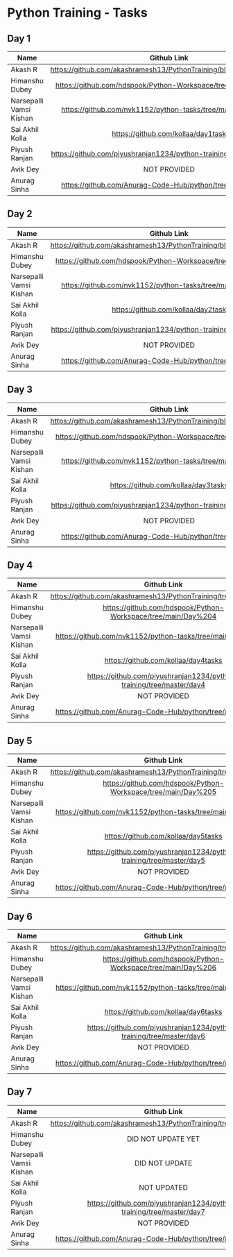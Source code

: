 # Python Training - Tasks

## Day 1

| Name                    |                             Github Link                              |
| ----------------------- | :------------------------------------------------------------------: |
| Akash R                 | https://github.com/akashramesh13/PythonTraining/blob/master/day1.py  |
| Himanshu Dubey          |    https://github.com/hdspook/Python-Workspace/tree/main/Day%201     |
| Narsepalli Vamsi Kishan |     https://github.com/nvk1152/python-tasks/tree/main/Day1-Tasks     |
| Sai Akhil Kolla         |                  https://github.com/kollaa/day1task                  |
| Piyush Ranjan           | https://github.com/piyushranjan1234/python-training/tree/master/day1 |
| Avik Dey                |                             NOT PROVIDED                             |
| Anurag Sinha            |     https://github.com/Anurag-Code-Hub/python/tree/master/Day-1      |

## Day 2

| Name                    |                             Github Link                              |
| ----------------------- | :------------------------------------------------------------------: |
| Akash R                 | https://github.com/akashramesh13/PythonTraining/blob/master/day2.py  |
| Himanshu Dubey          |    https://github.com/hdspook/Python-Workspace/tree/main/Day%202     |
| Narsepalli Vamsi Kishan |     https://github.com/nvk1152/python-tasks/tree/main/Day2-Tasks     |
| Sai Akhil Kolla         |                  https://github.com/kollaa/day2task                  |
| Piyush Ranjan           | https://github.com/piyushranjan1234/python-training/tree/master/day2 |
| Avik Dey                |                             NOT PROVIDED                             |
| Anurag Sinha            |     https://github.com/Anurag-Code-Hub/python/tree/master/Day-2      |

## Day 3

| Name                    |                             Github Link                              |
| ----------------------- | :------------------------------------------------------------------: |
| Akash R                 | https://github.com/akashramesh13/PythonTraining/blob/master/day3.py  |
| Himanshu Dubey          |    https://github.com/hdspook/Python-Workspace/tree/main/Day%203     |
| Narsepalli Vamsi Kishan |     https://github.com/nvk1152/python-tasks/tree/main/Day3-Tasks     |
| Sai Akhil Kolla         |                 https://github.com/kollaa/day3tasks                  |
| Piyush Ranjan           | https://github.com/piyushranjan1234/python-training/tree/master/day3 |
| Avik Dey                |                             NOT PROVIDED                             |
| Anurag Sinha            |     https://github.com/Anurag-Code-Hub/python/tree/master/Day-3      |

## Day 4

| Name                    |                             Github Link                              |
| ----------------------- | :------------------------------------------------------------------: |
| Akash R                 |   https://github.com/akashramesh13/PythonTraining/tree/master/day4   |
| Himanshu Dubey          |    https://github.com/hdspook/Python-Workspace/tree/main/Day%204     |
| Narsepalli Vamsi Kishan |     https://github.com/nvk1152/python-tasks/tree/main/Day4-Tasks     |
| Sai Akhil Kolla         |                 https://github.com/kollaa/day4tasks                  |
| Piyush Ranjan           | https://github.com/piyushranjan1234/python-training/tree/master/day4 |
| Avik Dey                |                             NOT PROVIDED                             |
| Anurag Sinha            |     https://github.com/Anurag-Code-Hub/python/tree/master/Day-4      |

## Day 5

| Name                    |                             Github Link                              |
| ----------------------- | :------------------------------------------------------------------: |
| Akash R                 |   https://github.com/akashramesh13/PythonTraining/tree/master/day5   |
| Himanshu Dubey          |    https://github.com/hdspook/Python-Workspace/tree/main/Day%205     |
| Narsepalli Vamsi Kishan |     https://github.com/nvk1152/python-tasks/tree/main/Day5-Tasks     |
| Sai Akhil Kolla         |                 https://github.com/kollaa/day5tasks                  |
| Piyush Ranjan           | https://github.com/piyushranjan1234/python-training/tree/master/day5 |
| Avik Dey                |                             NOT PROVIDED                             |
| Anurag Sinha            |     https://github.com/Anurag-Code-Hub/python/tree/master/Day-5      |

## Day 6

| Name                    |                             Github Link                              |
| ----------------------- | :------------------------------------------------------------------: |
| Akash R                 |   https://github.com/akashramesh13/PythonTraining/tree/master/day6   |
| Himanshu Dubey          |    https://github.com/hdspook/Python-Workspace/tree/main/Day%206     |
| Narsepalli Vamsi Kishan |     https://github.com/nvk1152/python-tasks/tree/main/sample-env     |
| Sai Akhil Kolla         |                 https://github.com/kollaa/day6tasks                  |
| Piyush Ranjan           | https://github.com/piyushranjan1234/python-training/tree/master/day6 |
| Avik Dey                |                             NOT PROVIDED                             |
| Anurag Sinha            |     https://github.com/Anurag-Code-Hub/python/tree/master/Day-6      |

## Day 7

| Name                    |                             Github Link                              |
| ----------------------- | :------------------------------------------------------------------: |
| Akash R                 |   https://github.com/akashramesh13/PythonTraining/tree/master/day7   |
| Himanshu Dubey          |                          DID NOT UPDATE YET                          |
| Narsepalli Vamsi Kishan |                            DID NOT UPDATE                            |
| Sai Akhil Kolla         |                             NOT UPDATED                              |
| Piyush Ranjan           | https://github.com/piyushranjan1234/python-training/tree/master/day7 |
| Avik Dey                |                             NOT PROVIDED                             |
| Anurag Sinha            |     https://github.com/Anurag-Code-Hub/python/tree/master/Day-7      |
